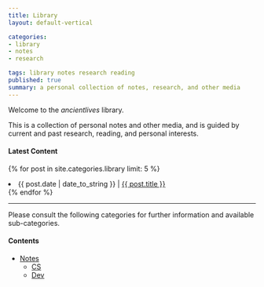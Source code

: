 ```yaml
---
title: Library
layout: default-vertical

categories:
- library
- notes
- research

tags: library notes research reading
published: true
summary: a personal collection of notes, research, and other media
---
```


Welcome to the *ancientlives* library. 

This is a collection of personal notes and other media, and is guided by current and past research, reading, and 
personal interests.

#### Latest Content

{% for post in site.categories.library limit: 5 %}
  <li>
    {{ post.date | date_to_string }} | <a href="{{ post.url }}">{{ post.title }}</a>
  </li>
{% endfor %}

***

Please consult the following categories for further information and available sub-categories.

#### Contents
* [Notes](notes)
  * [CS](notes/cs)
  * [Dev](notes/dev)
  


